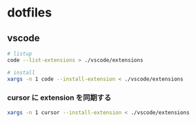 # dotfiles

## vscode

```bash
# listup
code --list-extensions > ./vscode/extensions

# install
xargs -n 1 code --install-extension < ./vscode/extensions
```

### cursor に extension を同期する

```bash
xargs -n 1 cursor --install-extension < ./vscode/extensions
```
